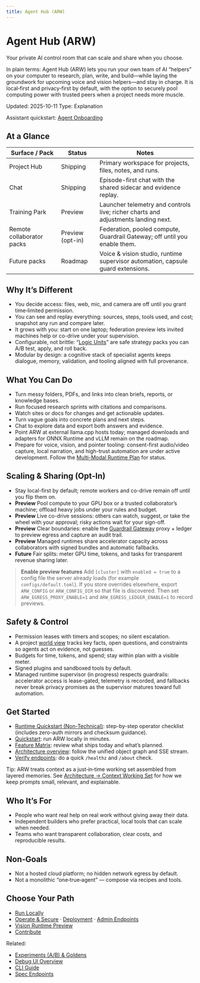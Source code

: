 ```yaml
---
title: Agent Hub (ARW)
---
```


# Agent Hub (ARW)

Your private AI control room that can scale and share when you choose.

In plain terms: Agent Hub (ARW) lets you run your own team of AI “helpers” on your computer to research, plan, write, and build—while laying the groundwork for upcoming voice and vision helpers—and stay in charge. It is local‑first and privacy‑first by default, with the option to securely pool computing power with trusted peers when a project needs more muscle.

Updated: 2025-10-11
Type: Explanation

Assistant quickstart: [Agent Onboarding](ai/AGENT_ONBOARDING.md)

## At a Glance

| Surface / Pack | Status | Notes |
| --- | --- | --- |
| Project Hub | Shipping | Primary workspace for projects, files, notes, and runs. |
| Chat | Shipping | Episode-first chat with the shared sidecar and evidence replay. |
| Training Park | Preview | Launcher telemetry and controls live; richer charts and adjustments landing next. |
| Remote collaborator packs | Preview (opt-in) | Federation, pooled compute, Guardrail Gateway; off until you enable them. |
| Future packs | Roadmap | Voice & vision studio, runtime supervisor automation, capsule guard extensions. |

## Why It’s Different
- You decide access: files, web, mic, and camera are off until you grant time‑limited permission.
- You can see and replay everything: sources, steps, tools used, and cost; snapshot any run and compare later.
- It grows with you: start on one laptop; federation preview lets invited machines help or co-drive under your supervision.
- Configurable, not brittle: “[Logic Units](architecture/logic_units.md)” are safe strategy packs you can A/B test, apply, and roll back.
- Modular by design: a cognitive stack of specialist agents keeps dialogue, memory, validation, and tooling aligned with full provenance.

## What You Can Do
- Turn messy folders, PDFs, and links into clean briefs, reports, or knowledge bases.
- Run focused research sprints with citations and comparisons.
- Watch sites or docs for changes and get actionable updates.
- Turn vague goals into concrete plans and next steps.
- Chat to explore data and export both answers and evidence.
- Point ARW at external llama.cpp hosts today; managed downloads and adapters for ONNX Runtime and vLLM remain on the roadmap.
- Prepare for voice, vision, and pointer tooling: consent-first audio/video capture, local narration, and high-trust automation are under active development. Follow the [Multi-Modal Runtime Plan](architecture/multimodal_runtime_plan.md) for status.

## Scaling & Sharing (Opt‑In)
- Stay local-first by default; remote workers and co-drive remain off until you flip them on.
- **Preview** Pool compute to your GPU box or a trusted collaborator’s machine; offload heavy jobs under your rules and budget.
- **Preview** Live co-drive sessions: others can watch, suggest, or take the wheel with your approval; risky actions wait for your sign-off.
- **Preview** Clear boundaries: enable the [Guardrail Gateway](architecture/egress_firewall.md) proxy + ledger to preview egress and capture an audit trail.
- **Preview** Managed runtimes share accelerator capacity across collaborators with signed bundles and automatic fallbacks.
- **Future** Fair splits: meter GPU time, tokens, and tasks for transparent revenue sharing later.

> **Enable preview features** Add `[cluster]` with `enabled = true` to a config file the server already loads (for example `configs/default.toml`). If you store overrides elsewhere, export `ARW_CONFIG` or `ARW_CONFIG_DIR` so that file is discovered. Then set `ARW_EGRESS_PROXY_ENABLE=1` and `ARW_EGRESS_LEDGER_ENABLE=1` to record previews.

## Safety & Control
- Permission leases with timers and scopes; no silent escalation.
- A project [world view](architecture/object_graph.md) tracks key facts, open questions, and constraints so agents act on evidence, not guesses.
- Budgets for time, tokens, and spend; stay within plan with a visible meter.
- Signed plugins and sandboxed tools by default.
- Managed runtime supervisor (in progress) respects guardrails: accelerator access is lease-gated, telemetry is recorded, and fallbacks never break privacy promises as the supervisor matures toward full automation.

## Get Started
- [Runtime Quickstart (Non-Technical)](guide/runtime_quickstart.md): step-by-step operator checklist (includes zero-auth mirrors and checksum guidance).
- [Quickstart](guide/quickstart.md): run ARW locally in minutes.
- [Feature Matrix](reference/feature_matrix.md): review what ships today and what’s planned.
- [Architecture overview](architecture/object_graph.md): follow the unified object graph and SSE stream.
- [Verify endpoints](guide/quickstart.md#verify-the-server): do a quick `/healthz` and `/about` check.

Tip: ARW treats context as a just‑in‑time working set assembled from layered memories. See [Architecture → Context Working Set](architecture/context_working_set.md) for how we keep prompts small, relevant, and explainable.

## Who It’s For
- People who want real help on real work without giving away their data.
- Independent builders who prefer practical, local tools that can scale when needed.
- Teams who want transparent collaboration, clear costs, and reproducible results.

## Non‑Goals
- Not a hosted cloud platform; no hidden network egress by default.
- Not a monolithic “one‑true‑agent” — compose via recipes and tools.

## Choose Your Path
- [Run Locally](guide/quickstart.md)
- [Operate & Secure](guide/security_hardening.md) · [Deployment](guide/deployment.md) · [Admin Endpoints](guide/admin_endpoints.md)
- [Vision Runtime Preview](guide/vision_runtime.md)
- [Contribute](developer/index.md)

Related:
- [Experiments (A/B) & Goldens](guide/experiments_ab.md)
- [Debug UI Overview](guide/debug_ui.md)
- [CLI Guide](guide/cli.md)
- [Spec Endpoints](reference/specs.md)

